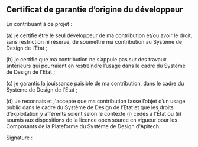 ## Certificat de garantie d’origine du développeur
 
En contribuant à ce projet :
 
(a) je certifie être le seul développeur de ma contribution et/ou avoir le droit, sans restriction ni réserve, de soumettre ma contribution au Système de Design de l’Etat ; 
 
(b) je certifie que ma contribution ne s’appuie pas sur des travaux antérieurs qui pourraient en restreindre l’usage dans le cadre du Système de Design de l’Etat ; 
 
(c) je garantis la jouissance paisible de ma contribution, dans le cadre du Système de Design de l’Etat ; 
 
(d) Je reconnais et j'accepte que ma contribution fasse l’objet d’un usage public dans le cadre du Système de Design de l’Etat et que les droits d’exploitation y afférents soient selon le contexte (i) cédés à l’État ou (ii) soumis aux dispositions de la licence open source en vigueur pour les Composants de la Plateforme du Système de Design d'Apitech. 
 

Signature : 

